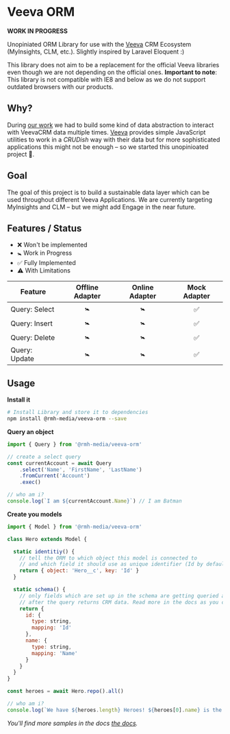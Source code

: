 # Veeva ORM

**WORK IN PROGRESS**

Unopiniated ORM Library for use with the [Veeva](https://veeva.com) CRM Ecosystem (MyInsights, CLM, etc.).
Slightly inspired by Laravel Eloquent :)

This library does not aim to be a replacement for the official Veeva libraries even though we are not depending on the official ones.
**Important to note**: This library is not compatible with IE8 and below as we do not support outdated browsers with our products.

## Why?
During [our work](https://rmh-media.com) we had to build some kind of data abstraction to interact with VeevaCRM data multiple times.
[Veeva](https://veeva.com) provides simple JavaScript utilities to work in a *CRUDish* way with their data but for more sophisticated 
applications this might not be enough – so we started this unopinioated project 👻.

## Goal
The goal of this project is to build a sustainable data layer which can be used throughout different Veeva Applications. 
We are currently targeting MyInsights and CLM – but we might add Engage in the near future.

## Features / Status

- ❌ Won't be implemented
- 🚼 Work in Progress
- ✅ Fully Implemented
- ⚠️ With Limitations

| Feature | Offline Adapter | Online Adapter | Mock Adapter |
| ------- | :-------------: | :------------: | :----------: |
| Query: Select | 🚼 | 🚼 | ✅ |
| Query: Insert | 🚼 | 🚼 | ✅ |
| Query: Delete | 🚼 | 🚼 | ✅ |
| Query: Update | 🚼 | 🚼 | ✅ |

## Usage

**Install it**
```bash
# Install Library and store it to dependencies
npm install @rmh-media/veeva-orm --save
```

**Query an object**
```javascript
import { Query } from '@rmh-media/veeva-orm'

// create a select query
const currentAccount = await Query
    .select('Name', 'FirstName', 'LastName')
    .fromCurrent('Account')
    .exec()

// who am i?
console.log(`I am ${currentAccount.Name}`) // I am Batman
```

**Create you models**
```javascript
import { Model } from '@rmh-media/veeva-orm'

class Hero extends Model {

  static identitiy() {
    // tell the ORM to which object this model is connected to
    // and which field it should use as unique identifier (Id by default)
    return { object: 'Hero__c', key: 'Id' } 
  }

  static schema() {
    // only fields which are set up in the schema are getting queried and populated
    // after the query returns CRM data. Read more in the docs as you can get more fancy here.
    return {
      id: {
        type: string,
        mapping: 'Id' 
      },
      name: {
        type: string,
        mapping: 'Name'
      }
    }
  }
}

const heroes = await Hero.repo().all()

// who am i?
console.log(`We have ${heroes.length} Heroes! ${heroes[0].name} is the first one`) // I am Batman
```

*You'll find more samples in the docs [the docs](./docs/index.md).*
